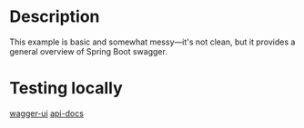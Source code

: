 # Description

This example is basic and somewhat messy—it's not clean, but it provides a general overview of Spring Boot swagger.

# Testing locally

[wagger-ui](http://localhost:8090/swagger-ui.html)
[api-docs](http://localhost:8090/v2/api-docs)

